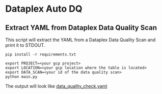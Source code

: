 # Dataplex Auto DQ

## Extract YAML from Dataplex Data Quality Scan

This script will extract the YAML from a Dataplex Data Quality Scan and print it to STDOUT.

```
pip install -r requirements.txt

export PROJECT=<your gcp project>
export LOCATION=<your gcp location where the table is located>
export DATA_SCAN=<your id of the data quality scan>
python main.py
```

The output will look like [data_quality_check.yaml](examples/data_quality_check.yaml)